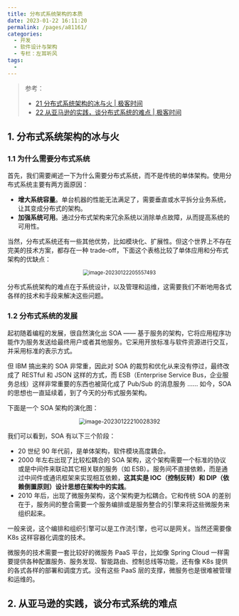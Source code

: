 ```yaml
---
title: 分布式系统架构的本质
date: 2023-01-22 16:11:20
permalink: /pages/a81161/
categories:
  - 开发
  - 软件设计与架构
  - 专栏：左耳听风
tags:
  - 
---
```


> 参考：
>
> + [21 分布式系统架构的冰与火 | 极客时间](https://time.geekbang.org/column/article/1411)
> + [22 从亚马逊的实践，谈分布式系统的难点 | 极客时间](https://time.geekbang.org/column/article/1505)

## 1. 分布式系统架构的冰与火

### 1.1 为什么需要分布式系统

首先，我们需要阐述一下为什么需要分布式系统，而不是传统的单体架构。使用分布式系统主要有两方面原因：

+ **增大系统容量**。单台机器的性能无法满足了，需要垂直或水平拆分业务系统，让其变成分布式的架构。
+ **加强系统可用**。通过分布式架构来冗余系统以消除单点故障，从而提高系统的可用性。

当然，分布式系统还有一些其他优势，比如模块化、扩展性。但这个世界上不存在完美的技术方案，都存在一种 trade-off，下面这个表格比较了单体应用和分布式架构的优缺点：

<center><img src="https://notebook-img-1304596351.cos.ap-beijing.myqcloud.com/img/image-20230122205557493.png" alt="image-20230122205557493" style="zoom:80%;" /></center>

分布式系统架构的难点在于系统设计，以及管理和运维，这需要我们不断地用各式各样的技术和手段来解决这些问题。

### 1.2 分布式系统的发展

起初随着编程的发展，很自然演化出 SOA —— 基于服务的架构，它将应用程序功能作为服务发送给最终用户或者其他服务。它采用开放标准与软件资源进行交互，并采用标准的表示方式。

但 IBM 搞出来的 SOA 非常重，因此对 SOA 的裁剪和优化从来没有停过，最终改成了 RESTful 和 JSON 这样的方式，而 ESB（Enterprise Service Bus，企业服务总线）这样非常重要的东西也被简化成了 Pub/Sub 的消息服务 ……  如今，SOA 的思想也一直延续着，到了今天的分布式服务架构。

下面是一个 SOA 架构的演化图：

<center><img src="https://notebook-img-1304596351.cos.ap-beijing.myqcloud.com/img/image-20230122210028392.png" alt="image-20230122210028392" style="zoom:90%;" /></center>

我们可以看到，SOA 有以下三个阶段：

+ 20 世纪 90 年代前，是单体架构，软件模块高度耦合。
+ 2000 年左右出现了比较松耦合的 SOA 架构，这个架构需要一个标准的协议或是中间件来联动其它相关联的服务（如 ESB）。服务间不直接依赖，而是通过中间件或通讯框架来实现相互依赖，**这其实是 IOC（控制反转）和 DIP（依赖倒置原则）设计思想在架构中的实践**。
+ 2010 年后，出现了微服务架构，这个架构更为松耦合。它和传统 SOA 的差别在于，服务间的整合需要一个服务编排或是服务整合的引擎来将这些微服务来组织起来。

一般来说，这个编排和组织引擎可以是工作流引擎，也可以是网关。当然还需要像 K8s 这样容器化调度的技术。

微服务的技术需要一套比较好的微服务 PaaS 平台，比如像 Spring Cloud 一样需要提供各种配置服务、服务发现、智能路由、控制总线等功能，还有像 K8s 提供的各式各样的部署和调度方式。没有这些 PaaS 层的支撑，微服务也是很难被管理和运维的。

## 2. 从亚马逊的实践，谈分布式系统的难点


